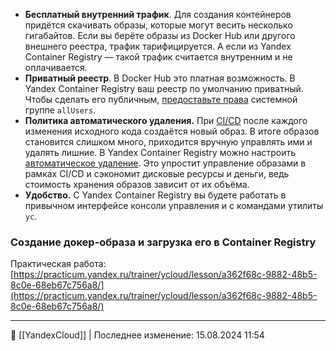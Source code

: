 - **Бесплатный внутренний трафик**. Для создания контейнеров придётся скачивать образы, которые могут весить несколько гигабайтов. Если вы берёте образы из Docker Hub или другого внешнего реестра, трафик тарифицируется. А если из Yandex Container Registry — такой трафик считается внутренним и не оплачивается.
- **Приватный реестр**. В Docker Hub это платная возможность. В Yandex Container Registry ваш реестр по умолчанию приватный. Чтобы сделать его публичным, [предоставьте права](https://cloud.yandex.ru/docs/container-registry/qa/#public-registry) системной группе `allUsers`.
- **Политика автоматического удаления.** При [CI/CD](https://ru.wikipedia.org/wiki/CI/CD) после каждого изменения исходного кода создаётся новый образ. В итоге образов становится слишком много, приходится вручную управлять ими и удалять лишние. В Yandex Container Registry можно настроить [автоматическое удаление](https://cloud.yandex.ru/docs/container-registry/concepts/lifecycle-policy). Это упростит управление образами в рамках CI/CD и сэкономит дисковые ресурсы и деньги, ведь стоимость хранения образов зависит от их объёма.
- **Удобство.** С Yandex Container Registry вы будете работать в привычном интерфейсе консоли управления и с командами утилиты `yc`.

### Создание докер-образа и загрузка его в Container Registry

Практическая работа: [https://practicum.yandex.ru/trainer/ycloud/lesson/a362f68c-9882-48b5-8c0e-68eb67c756a8/](https://practicum.yandex.ru/trainer/ycloud/lesson/a362f68c-9882-48b5-8c0e-68eb67c756a8/)


----
📂 [[YandexCloud]] | Последнее изменение: 15.08.2024 11:54
